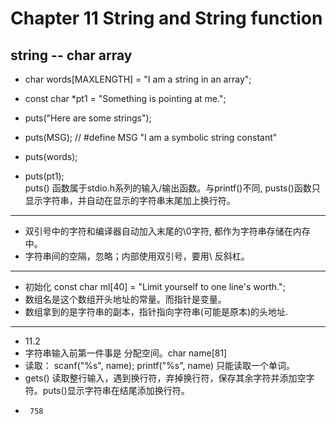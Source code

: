 #   Chapter 11 String and String function   
## string -- char array  

* char words[MAXLENGTH] = "I am a string in an array";
* const char *pt1 = "Something is pointing at me.";

* puts("Here are some strings");
* puts(MSG); // #define MSG "I am a symbolic string constant"  
* puts(words);  
* puts(pt1);  
puts() 函数属于stdio.h系列的输入/输出函数。与printf()不同, pusts()函数只显示字符串，并自动在显示的字符串末尾加上换行符。  

-----
* 双引号中的字符和编译器自动加入末尾的\0字符, 都作为字符串存储在内存中。
* 字符串间的空隔，忽略；内部使用双引号，要用\ 反斜杠。  

----
* 初始化 const char ml[40] = "Limit yourself to one line's worth.";  
* 数组名是这个数组开头地址的常量。而指针是变量。  
*  数组拿到的是字符串的副本，指针指向字符串(可能是原本)的头地址.    
-----
* 11.2  
* 字符串输入前第一件事是 分配空间。char name[81]
* 读取： scanf("%s", name);  printf("%s", name)   只能读取一个单词。
* gets() 读取整行输入，遇到换行符，弃掉换行符，保存其余字符并添加空字符。puts()显示字符串在结尾添加换行符。
*      758